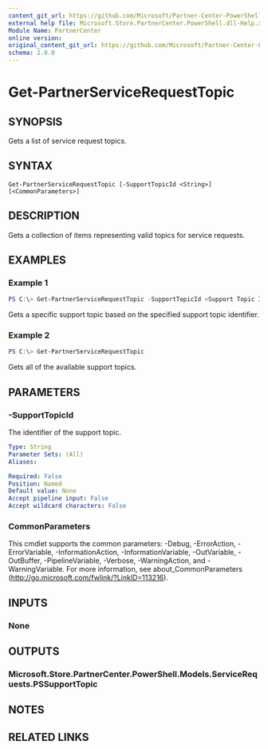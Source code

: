 ```yaml
---
content_git_url: https://github.com/Microsoft/Partner-Center-PowerShell/blob/master/docs/help/Get-PartnerServiceRequestTopic.md
external help file: Microsoft.Store.PartnerCenter.PowerShell.dll-Help.xml
Module Name: PartnerCenter
online version:
original_content_git_url: https://github.com/Microsoft/Partner-Center-PowerShell/blob/master/docs/help/Get-PartnerServiceRequestTopic.md
schema: 2.0.0
---
```


# Get-PartnerServiceRequestTopic

## SYNOPSIS
Gets a list of service request topics.

## SYNTAX

```
Get-PartnerServiceRequestTopic [-SupportTopicId <String>] [<CommonParameters>]
```

## DESCRIPTION
Gets a collection of items representing valid topics for service requests.

## EXAMPLES

### Example 1
```powershell
PS C:\> Get-PartnerServiceRequestTopic -SupportTopicId <Support Topic ID>
```

Gets a specific support topic based on the specified support topic identifier.

### Example 2
```powershell
PS C:\> Get-PartnerServiceRequestTopic
```

Gets all of the available support topics.

## PARAMETERS

### -SupportTopicId
The identifier of the support topic.

```yaml
Type: String
Parameter Sets: (All)
Aliases:

Required: False
Position: Named
Default value: None
Accept pipeline input: False
Accept wildcard characters: False
```

### CommonParameters
This cmdlet supports the common parameters: -Debug, -ErrorAction, -ErrorVariable, -InformationAction, -InformationVariable, -OutVariable, -OutBuffer, -PipelineVariable, -Verbose, -WarningAction, and -WarningVariable. For more information, see about_CommonParameters (http://go.microsoft.com/fwlink/?LinkID=113216).

## INPUTS

### None

## OUTPUTS

### Microsoft.Store.PartnerCenter.PowerShell.Models.ServiceRequests.PSSupportTopic

## NOTES

## RELATED LINKS
